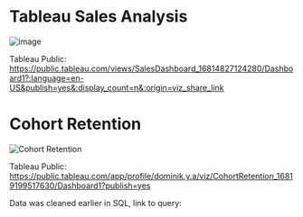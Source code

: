 # Tableau Sales Analysis

![image](https://user-images.githubusercontent.com/113947177/232444439-d96c895e-2bd8-410c-9ae1-9f6ab9ca1dcf.png)


Tableau Public: https://public.tableau.com/views/SalesDashboard_16814827124280/Dashboard1?:language=en-US&publish=yes&:display_count=n&:origin=viz_share_link

# Cohort Retention

![Cohort Retention](https://user-images.githubusercontent.com/113947177/233135978-23da3689-2933-4834-81b8-a68f07619e8e.PNG)

Tableau Public: https://public.tableau.com/app/profile/dominik.y.a/viz/CohortRetention_16819199517630/Dashboard1?publish=yes

Data was cleaned earlier in SQL, link to query: 

